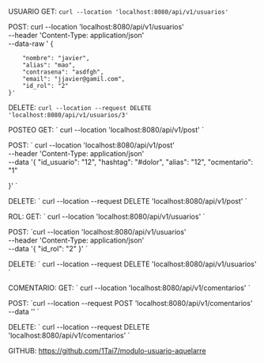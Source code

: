 USUARIO
GET:
`curl --location 'localhost:8080/api/v1/usuarios' `

POST: 
curl --location 'localhost:8080/api/v1/usuarios' \
--header 'Content-Type: application/json' \
--data-raw '   {
    
        "nombre": "javier",
        "alias": "mao",
        "contrasena": "asdfgh",
        "email": "jjavier@gamil.com",
        "id_rol": "2"
    }' 


DELETE:
`curl --location --request DELETE 'localhost:8080/api/v1/usuarios/3' `

POSTEO
GET: ´ curl --location 'localhost:8080/api/v1/post' ´

POST: 
´ curl --location 'localhost:8080/api/v1/post' \
--header 'Content-Type: application/json' \
--data '{
    "id_usuario": "12",
    "hashtag": "#dolor",
    "alias": "12",
    "ocmentario": "1"
  
}' ´

DELETE:
´ curl --location --request DELETE 'localhost:8080/api/v1/post' ´

ROL:
GET:
´ curl --location 'localhost:8080/api/v1/usuarios' ´

POST: 
´curl --location 'localhost:8080/api/v1/usuarios' \
--header 'Content-Type: application/json' \
--data '{
    "id_rol": "2"
}' ´

DELETE:
´ curl --location --request DELETE 'localhost:8080/api/v1/usuarios' ´

COMENTARIO:
GET:
´ curl --location 'localhost:8080/api/v1/comentarios' ´

POST:
´curl --location --request POST 'localhost:8080/api/v1/comentarios' \
--data '' ´

DELETE: 
´ curl --location --request DELETE 'localhost:8080/api/v1/comentarios' ´

GITHUB: https://github.com/1Tai7/modulo-usuario-aquelarre
